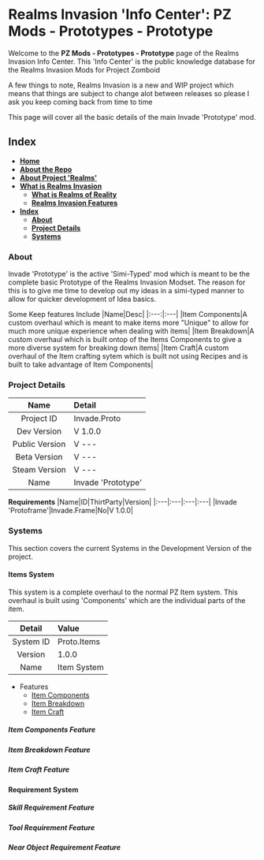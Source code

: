 # Realms Invasion 'Info Center': **PZ Mods - Prototypes - Prototype**

Welcome to the **PZ Mods - Prototypes - Prototype** page of the Realms Invasion Info Center. 
This 'Info Center' is the public knowledge database for the Realms Invasion Mods for Project Zomboid

A few things to note, 
Realms Invasion is a new and WIP project which means that things are subject to change alot between releases so please I ask you keep coming back from time to time

This page will cover all the basic details of the main Invade 'Prototype' mod.

## **Index**
- [**Home**](https://github.com/FueledByOCHD/Realms-Invasion-Info-Center/blob/develop/README.md)
- [**About the Repo**](https://github.com/FueledByOCHD/Realms-Invasion-Info-Center/blob/develop/README.md#about-the-repo)
- [**About Project 'Realms'**](https://github.com/FueledByOCHD/Realms-Invasion-Info-Center/blob/develop/AboutProjectRealms.md)
- [**What is Realms Invasion**](https://github.com/FueledByOCHD/Realms-Invasion-Info-Center/blob/develop/README.md#what-is-realms-invasion)
    - [**What is Realms of Reality**](https://github.com/FueledByOCHD/Realms-Invasion-Info-Center/blob/develop/AboutRealmsOfReality.md)
    - [**Realms Invasion Features**](https://github.com/FueledByOCHD/Realms-Invasion-Info-Center/blob/develop/README.md#realms-invasion-features)
- [**Index**](https://github.com/FueledByOCHD/Realms-Invasion-Info-Center/blob/develop/Mods/Prototypes/Prototype/InvadeProto.md#index)
	- [**About**](https://github.com/FueledByOCHD/Realms-Invasion-Info-Center/blob/develop/Mods/Prototypes/Prototype/InvadeProto.md#about)
	- [**Project Details**](https://github.com/FueledByOCHD/Realms-Invasion-Info-Center/blob/develop/Mods/Prototypes/Prototype/InvadeProto.md#project-details)
	- [**Systems**](https://github.com/FueledByOCHD/Realms-Invasion-Info-Center/blob/develop/Mods/Prototypes/Prototype/InvadeProto.md#systems)

### **About**

Invade 'Prototype' is the active 'Simi-Typed' mod which is meant to be the complete basic Prototype of the Realms Invasion Modset. The reason for this is to give me time to develop out my ideas in a simi-typed manner to allow for quicker development of Idea basics. 

Some Keep features Include
|Name|Desc|
|:---:|:---|
|Item Components|A custom overhaul which is meant to make items more "Unique" to allow for much more unique experience when dealing with items|
|Item Breakdown|A custom overhaul which is built ontop of the Items Components to give a more diverse system for breaking down items|
|Item Craft|A custom overhaul of the Item crafting sytem which is built not using Recipes and is built to take advantage of Item Components|


### **Project Details**

|Name|Detail|
|:---:|:---|
|Project ID|Invade.Proto|
|Dev Version|V 1.0.0|
|Public Version|V ---|
|Beta Version|V ---|
|Steam Version|V ---|
|Name|Invade 'Prototype'|

**Requirements**
|Name|ID|ThirtParty|Version|
|:---|:---|:---|:---|
|Invade 'Protoframe'|Invade.Frame|No|V 1.0.0|

### **Systems**

This section covers the current Systems in the Development Version of the project.

#### **Items System**

This system is a complete overhaul to the normal PZ Item system. This overhaul is built using 'Components' which are the individual parts of the item. 

|Detail|Value|
|:---:|:---|
|System ID | Proto.Items |
|Version| 1.0.0 |
|Name| Item System |

- Features
	- [Item Components]()
	- [Item Breakdown]()
	- [Item Craft]()

##### **Item Components Feature**

##### **Item Breakdown Feature**

##### **Item Craft Feature**

#### **Requirement System**

##### **Skill Requirement Feature**

##### **Tool Requirement Feature**

##### **Near Object Requirement Feature**